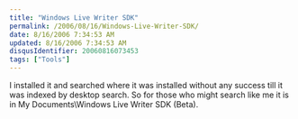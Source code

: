 ```yaml
---
title: "Windows Live Writer SDK"
permalink: /2006/08/16/Windows-Live-Writer-SDK/
date: 8/16/2006 7:34:53 AM
updated: 8/16/2006 7:34:53 AM
disqusIdentifier: 20060816073453
tags: ["Tools"]
---
```

I installed it and searched where it was installed without any success till it was indexed by desktop search. So for those who might search like me it is in My Documents\Windows Live Writer SDK (Beta).
